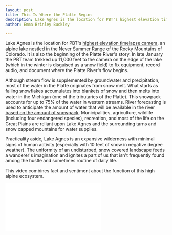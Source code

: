 ```yaml
---
layout: post
title: This Is Where the Platte Begins
description: Lake Agnes is the location for PBT's highest elevation time-lapse camera, an alpine lake nestled in the Never Summer Range of the Rocky Mountains of Colorado. It is also the beginning of the Platte River's story.
author: Emma Brinley Buckley

---
```


Lake Agnes is the location for PBT's [highest elevation timelapse camera](http://plattebasintimelapse.com/10142013-1525/alpine-lake), an alpine lake nestled in the Never Summer Range of the Rocky Mountains of Colorado. It is also the beginning of the Platte River's story. In late January the PBT team trekked up 11,000 feet to the camera on the edge of the lake (which in the winter is disguised as a snow field) to fix equipment, record audio, and document where the Platte River's flow begins.

Although stream flow is supplemented by groundwater and precipitation, most of the water in the Platte originates from snow melt. What starts as falling snowflakes accumulates into blankets of snow and then melts into water in the Michigan (one of the tributaries of the Platte). This snowpack accounts for up to 75% of the water in western streams. River forecasting is used to anticipate the amount of water that will be available in the river [based on the amount of snowpack](http://science.kqed.org/quest/audio/the-science-of-measuring-snow/). Municipalities, agriculture, wildlife (including four endangered species), recreation, and most of the life on the Great Plains are reliant upon Lake Agnes and the surrounding tarns and snow capped mountains for water supplies. 

Practicality aside, Lake Agnes is an expansive wilderness with minimal signs of human activity (especially with 10 feet of snow in negative degree weather). The uniformity of an undisturbed, snow covered landscape feeds a wanderer's imagination and ignites a part of us that isn't frequently found among the hustle and sometimes routine of daily life. 
 
This video combines fact and sentiment about the function of this high alpine ecosystem.

<div class="video-wrapper">
    <iframe src="//www.youtube.com/embed/MlFQE3DnZR0" frameborder="0" allowfullscreen></iframe>
</div>